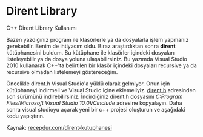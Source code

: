 # Dirent Library

C++ Dirent Library Kullanımı

Bazen yazdığınız program ile klasörlerle ya da dosyalarla işlem yapmanız gerekebilir. Benim de ihtiyacım oldu. Biraz araştırdıktan sonra <strong>dirent</strong> kütüphanesini buldum. Bu kütüphane ile klasörler içindeki dosyaları listeleyebilir ya da dosya yoluna ulaşabilirsiniz. Bu yazımda Visual Studio 2010 kullanarak C++'ta belirtilen bir klasör içindeki dosyaları recursive ya da recursive olmadan listelemeyi göstereceğim.
<!--more-->
Öncelikle dirent.h Visual Studio'a yüklü olarak gelmiyor. Onun için kütüphaneyi indirmeli ve Visual Studio içine eklemeliyiz. <a href="http://www.softagalleria.net/dirent.php">dirent.h</a> adresinden son sürümünü indirebilirsiniz. İndirdiğiniz dirent.h dosyasını
<em>C:Program Files/Microsoft Visual Studio 10.0VCinclude</em>
adresine kopyalayın. Daha sonra visual studioyu açarak yeni bir c++ projesi oluşturun ve aşağıdaki kodu yapıştırın.

Kaynak:
<a href="http://recepdur.com/dirent-kutuphanesi/">recepdur.com/dirent-kutuphanesi</a>
